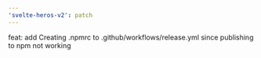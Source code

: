 ```yaml
---
'svelte-heros-v2': patch
---
```


feat: add Creating .npmrc to .github/workflows/release.yml since publishing to npm not working
